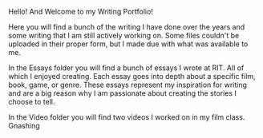 Hello! And Welcome to my Writing Portfolio!

Here you will find a bunch of the writing I have done over the years and some writing that I am still actively working on. Some files couldn't be uploaded in their proper form, but I made due with what was available to me.

In the Essays folder you will find a bunch of essays I wrote at RIT. All of which I enjoyed creating. Each essay goes into depth about a specific film, book, game, or genre. These essays represent my inspiration for writing and are a big reason why I am passionate about creating the stories I choose to tell.

In the Video folder you will find two videos I worked on in my film class. Gnashing
